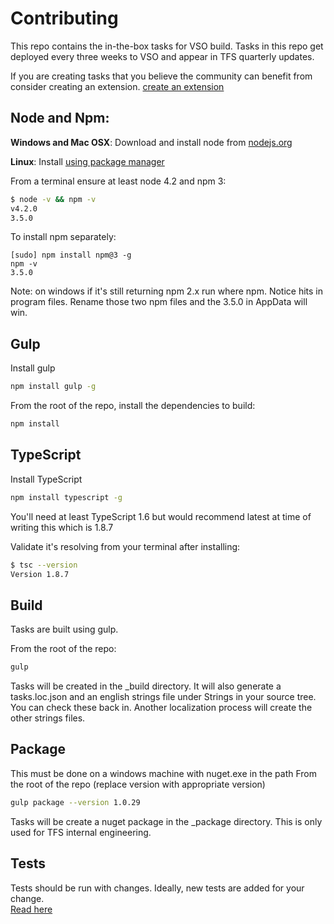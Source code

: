 # Contributing

This repo contains the in-the-box tasks for VSO build.  Tasks in this repo get deployed every three weeks to VSO and appear in TFS quarterly updates.

If you are creating tasks that you believe the community can benefit from consider creating an extension.
[create an extension](https://www.visualstudio.com/integrate/extensions/develop/add-build-task)

## Node and Npm:
**Windows and Mac OSX**: Download and install node from [nodejs.org](http://nodejs.org/)

**Linux**: Install [using package manager](https://github.com/joyent/node/wiki/Installing-Node.js-via-package-manager)

From a terminal ensure at least node 4.2 and npm 3:
```bash
$ node -v && npm -v
v4.2.0
3.5.0
```

To install npm separately:
```
[sudo] npm install npm@3 -g
npm -v
3.5.0
```

Note: on windows if it's still returning npm 2.x run where npm.  Notice hits in program files. Rename those two npm files and the 3.5.0 in AppData will win.

## Gulp

Install gulp
```bash
npm install gulp -g
```

From the root of the repo, install the dependencies to build:
```bash
npm install
```

## TypeScript

Install TypeScript
```bash
npm install typescript -g
```

You'll need at least TypeScript 1.6 but would recommend latest at time of writing this which is 1.8.7

Validate it's resolving from your terminal after installing:

```bash
$ tsc --version
Version 1.8.7
```

## Build
Tasks are built using gulp.  

From the root of the repo:
```bash
gulp
```

Tasks will be created in the _build directory.  It will also generate a tasks.loc.json and an english strings file under Strings in your source tree.  You can check these back in.  Another localization process will create the other strings files.

## Package
This must be done on a windows machine with nuget.exe in the path
From the root of the repo (replace version with appropriate version)
```bash
gulp package --version 1.0.29
```

Tasks will be create a nuget package in the _package directory.  This is only used for TFS internal engineering.

## Tests
Tests should be run with changes.  Ideally, new tests are added for your change.  
[Read here](runningtests.md)